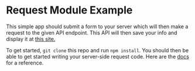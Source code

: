 # Request Module Example

This simple app should submit a form to your server which will then make a request to the given API endpoint. This API will then save your info and display it at [this site.](https://g22-students.herokuapp.com/students)

To get started, `git clone` this repo and run `npm install`. You should then be able to get started writing your server-side request code. Here are the [docs](https://github.com/request/request) for a reference.